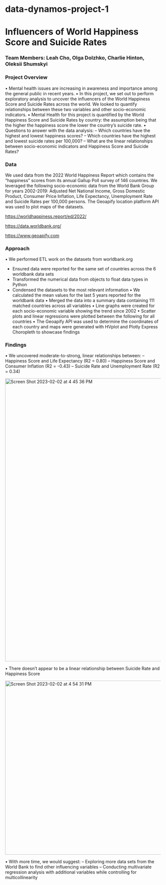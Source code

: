 # data-dynamos-project-1

# Influencers of World Happiness Score and Suicide Rates

### Team Members: Leah Cho, Olga Dolzhko, Charlie Hinton, Oleksii Shumskyi

### Project Overview
•	Mental health issues are increasing in awareness and importance among the general public in recent years.
•	In this project, we set out to perform exploratory analysis to uncover the influencers of the World Happiness Score and Suicide Rates across the world.  We looked to quantify relationships between these two variables and other socio-economic indicators.
•	Mental Health for this project is quantified by the World Happiness Score and Suicide Rates by country:  the assumption being that the higher the happiness score the lower the country’s suicide rate.
•	Questions to answer with the data analysis:
–	Which countries have the highest and lowest 
happiness scores?
–	Which countries have the highest and lowest 
suicide rates per 100,000?
–	What are the linear relationships between socio-economic indicators and Happiness Score and Suicide Rates?


### Data
We used data from the 2022 World Happiness Report which contains the “happiness” scores from its annual Gallup Poll survey of 146 countries. We leveraged the following socio-economic data from the World Bank Group for years 2002-2019:  Adjusted Net National Income, Gross Domestic Product, Consumer Price Inflation, Life Expectancy, Unemployment Rate and Suicide Rates per 100,000 persons.  The Geoapify location platform API was used to plot maps of the datasets.

https://worldhappiness.report/ed/2022/

https://data.worldbank.org/

https://www.geoapify.com


### Approach
•	We performed ETL work on the datasets from worldbank.org
-	Ensured data were reported for the same set of countries across the 6 worldbank data sets
-	Transformed the numerical data from objects to float data types in Python
-	Condensed the datasets to the most relevant information
•	We calculated the mean values for the last 5 years reported for the worldbank data
•	Merged the data into a summary data containing 111 matched countries across all variables
•	Line graphs were created for each socio-economic variable showing the trend since 2002
•	Scatter plots and linear regressions were plotted between the following for all countries
•	The Geoapify API was used to determine the coordinates of each country and maps were generated with HVplot and Plotly Express Choropleth to showcase findings

### Findings
•	We uncovered moderate-to-strong, linear relationships between:
–	Happiness Score and Life Expectancy (R2 = 0.80) 
–	Happiness Score and Consumer Inflation (R2 = -0.43)
–	Suicide Rate and Unemployment Rate (R2 = 0.34) 

<img width="913" alt="Screen Shot 2023-02-02 at 4 45 36 PM" src="https://user-images.githubusercontent.com/44728723/216465798-03c7f2b4-665c-4384-b3ea-6f3f67e10ced.png">

•	There doesn’t appear to be a linear relationship between Suicide Rate and Happiness Score

<img width="561" alt="Screen Shot 2023-02-02 at 4 54 31 PM" src="https://user-images.githubusercontent.com/44728723/216465837-5e4c8cde-69ae-476c-a980-8a6dd7ce69d0.png">


•	With more time, we would suggest:
–	Exploring more data sets from the World Bank to find other influencing variables
–	Conducting multivariate regression analysis with additional variables while controlling for multicollinearity

